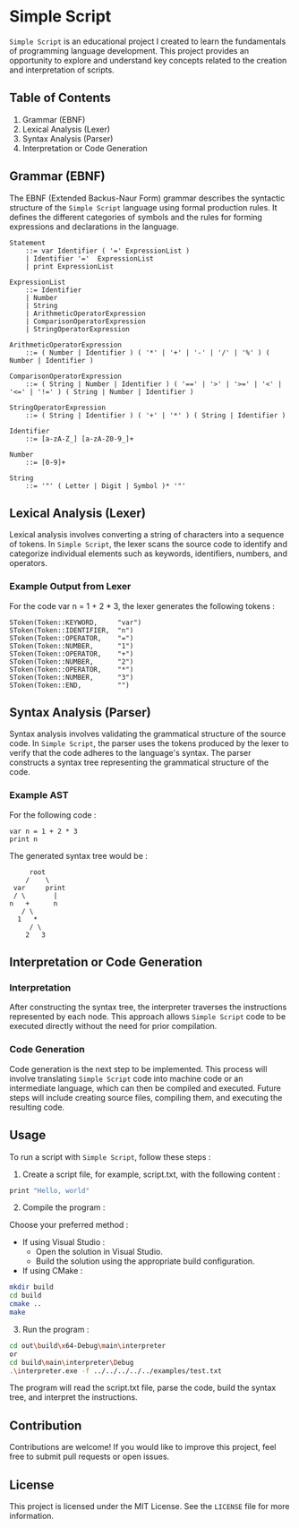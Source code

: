 # Simple Script

`Simple Script` is an educational project I created to learn the fundamentals of
programming language development. This project provides an opportunity to explore
and understand key concepts related to the creation and interpretation of scripts.

## Table of Contents

1. Grammar (EBNF)
2. Lexical Analysis (Lexer)
3. Syntax Analysis (Parser)
4. Interpretation or Code Generation

## Grammar (EBNF)

The EBNF (Extended Backus-Naur Form) grammar describes the syntactic structure of the
`Simple Script` language using formal production rules. It defines the different categories
of symbols and the rules for forming expressions and declarations in the language.

```ebnf
Statement
    ::= var Identifier ( '=' ExpressionList )
    | Identifier '='  ExpressionList
    | print ExpressionList

ExpressionList
    ::= Identifier
    | Number
    | String
    | ArithmeticOperatorExpression
    | ComparisonOperatorExpression
    | StringOperatorExpression

ArithmeticOperatorExpression
    ::= ( Number | Identifier ) ( '*' | '+' | '-' | '/' | '%' ) ( Number | Identifier )

ComparisonOperatorExpression
    ::= ( String | Number | Identifier ) ( '==' | '>' | '>=' | '<' | '<=' | '!=' ) ( String | Number | Identifier )

StringOperatorExpression
    ::= ( String | Identifier ) ( '+' | '*' ) ( String | Identifier )

Identifier
    ::= [a-zA-Z_] [a-zA-Z0-9_]+

Number
    ::= [0-9]+

String
    ::= '"' ( Letter | Digit | Symbol )* '"'
```

## Lexical Analysis (Lexer)

Lexical analysis involves converting a string of characters into a sequence of tokens.
In `Simple Script`, the lexer scans the source code to identify and categorize individual
elements such as keywords, identifiers, numbers, and operators.

### Example Output from Lexer

For the code var n = 1 + 2 * 3, the lexer generates the following tokens :

```
SToken(Token::KEYWORD,     "var")
SToken(Token::IDENTIFIER,  "n")
SToken(Token::OPERATOR,    "=")
SToken(Token::NUMBER,      "1")
SToken(Token::OPERATOR,    "+")
SToken(Token::NUMBER,      "2")
SToken(Token::OPERATOR,    "*")
SToken(Token::NUMBER,      "3")
SToken(Token::END,         "")
```

## Syntax Analysis (Parser)

Syntax analysis involves validating the grammatical structure of the source code. In `Simple Script`,
the parser uses the tokens produced by the lexer to verify that the code adheres to the language's
syntax. The parser constructs a syntax tree representing the grammatical structure of the code.

### Example AST

For the following code :

```
var n = 1 + 2 * 3
print n
```

The generated syntax tree would be :

```
     root
    /    \ 
 var     print
 / \       |
n   +      n
   / \
  1   *
     / \
    2   3
```

## Interpretation or Code Generation

### Interpretation

After constructing the syntax tree, the interpreter traverses the instructions
represented by each node. This approach allows `Simple Script` code to be executed
directly without the need for prior compilation.

### Code Generation

Code generation is the next step to be implemented. This process will involve translating
`Simple Script` code into machine code or an intermediate language, which can then be compiled
and executed. Future steps will include creating source files, compiling them, and executing
the resulting code.

## Usage

To run a script with `Simple Script`, follow these steps :

1. Create a script file, for example, script.txt, with the following content :

```c
print "Hello, world"
```

2. Compile the program :

Choose your preferred method :

- If using Visual Studio :
    - Open the solution in Visual Studio.
    - Build the solution using the appropriate build configuration.
- If using CMake :

```bash
mkdir build
cd build
cmake ..
make
```

3. Run the program :

```bash
cd out\build\x64-Debug\main\interpreter
or
cd build\main\interpreter\Debug
.\interpreter.exe -f ../../../../../examples/test.txt
```

The program will read the script.txt file, parse the code, build the syntax tree,
and interpret the instructions.

## Contribution

Contributions are welcome! If you would like to improve this project, feel free to submit
pull requests or open issues.

## License

This project is licensed under the MIT License. See the `LICENSE` file for more information.
